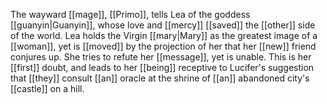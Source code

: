 The wayward [[mage]], [[Primo]], tells Lea of the goddess [[guanyin|Guanyin]], whose love and [[mercy]] [[saved]] the [[other]] side of the world. Lea holds the Virgin [[mary|Mary]] as the greatest image of a [[woman]], yet is [[moved]] by the projection of her that her [[new]] friend conjures up. She tries to refute her [[message]], yet is unable. This is her [[first]] doubt, and leads to her [[being]] receptive to Lucifer's suggestion that [[they]] consult [[an]] oracle at the shrine of [[an]] abandoned city's [[castle]] on a hill. 